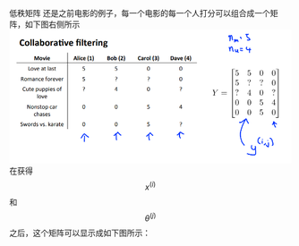 低秩矩阵
还是之前电影的例子，每一个电影的每一个人打分可以组合成一个矩阵，如下图右侧所示
![](/机器学习/images/99.PNG)
在获得$$x^{(i)}$$和$$\theta^{(j)}$$之后，这个矩阵可以显示成如下图所示：

